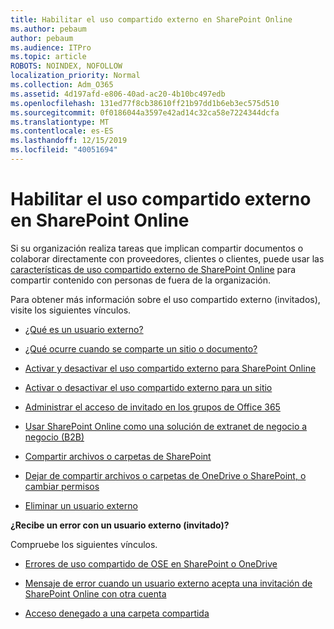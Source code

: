 ```yaml
---
title: Habilitar el uso compartido externo en SharePoint Online
ms.author: pebaum
author: pebaum
ms.audience: ITPro
ms.topic: article
ROBOTS: NOINDEX, NOFOLLOW
localization_priority: Normal
ms.collection: Adm_O365
ms.assetid: 4d197afd-e806-40ad-ac20-4b10bc497edb
ms.openlocfilehash: 131ed77f8cb38610ff21b97dd1b6eb3ec575d510
ms.sourcegitcommit: 0f0186044a3597e42ad14c32ca58e7224344dcfa
ms.translationtype: MT
ms.contentlocale: es-ES
ms.lasthandoff: 12/15/2019
ms.locfileid: "40051694"
---
```

# <a name="enable-external-sharing-in-sharepoint-online"></a>Habilitar el uso compartido externo en SharePoint Online

Si su organización realiza tareas que implican compartir documentos o colaborar directamente con proveedores, clientes o clientes, puede usar las [características de uso compartido externo de SharePoint Online](https://docs.microsoft.com/sharepoint/external-sharing-overview) para compartir contenido con personas de fuera de la organización.

Para obtener más información sobre el uso compartido externo (invitados), visite los siguientes vínculos.

- [¿Qué es un usuario externo?](https://docs.microsoft.com/sharepoint/external-sharing-overview#what-is-an-external-user)

- [¿Qué ocurre cuando se comparte un sitio o documento?](https://docs.microsoft.com/sharepoint/external-sharing-overview#what-happens-when-i-share-a-site-or-document)

- [Activar y desactivar el uso compartido externo para SharePoint Online](https://docs.microsoft.com/sharepoint/turn-external-sharing-on-or-off)

- [Activar o desactivar el uso compartido externo para un sitio](https://docs.microsoft.com/sharepoint/change-external-sharing-site)

- [Administrar el acceso de invitado en los grupos de Office 365](https://docs.microsoft.com/office365/admin/create-groups/manage-guest-access-in-groups?view=o365-worldwide)

- [Usar SharePoint Online como una solución de extranet de negocio a negocio (B2B)](https://docs.microsoft.com/sharepoint/create-b2b-extranet)

- [Compartir archivos o carpetas de SharePoint](https://support.office.com/article/share-sharepoint-files-or-folders-1fe37332-0f9a-4719-970e-d2578da4941c)

- [Dejar de compartir archivos o carpetas de OneDrive o SharePoint, o cambiar permisos](https://support.office.com/article/stop-sharing-onedrive-or-sharepoint-files-or-folders-or-change-permissions-0a36470f-d7fe-40a0-bd74-0ac6c1e13323)

- [Eliminar un usuario externo](https://docs.microsoft.com/sharepoint/remove-users#delete-a-guest-from-the-microsoft-365-admin-center)

**¿Recibe un error con un usuario externo (invitado)?**

Compruebe los siguientes vínculos. 

- [Errores de uso compartido de OSE en SharePoint o OneDrive](https://docs.microsoft.com/sharepoint/sharepoint-onedrive-error-message)

- [Mensaje de error cuando un usuario externo acepta una invitación de SharePoint Online con otra cuenta](https://docs.microsoft.com/sharepoint/support/sharing-and-permissions/error-when-external-user-accepts-an-invitation-by-using-another-account)

- [Acceso denegado a una carpeta compartida](https://docs.microsoft.com/sharepoint/support/sharing-and-permissions/cannot-access-shared-folder)
